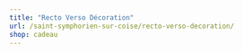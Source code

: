 ```yaml
---
title: "Recto Verso Décoration"
url: /saint-symphorien-sur-coise/recto-verso-decoration/
shop: cadeau
---
```

